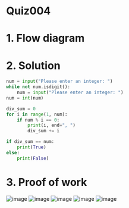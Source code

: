 # Quiz004

# 1. Flow diagram

# 2. Solution
```.py
num = input("Please enter an integer: ")
while not num.isdigit():
    num = input("Please enter an integer: ")
num = int(num)

div_sum = 0
for i in range(1, num):
    if num % i == 0:
        print(i, end=", ")
        div_sum += i

if div_sum == num:
    print(True)
else:
    print(False)
```
# 3. Proof of work
![image](https://github.com/AntGra25/unit1-CS24/assets/142757981/49ecb11b-455e-41b6-9658-bb4070ef9340)
![image](https://github.com/AntGra25/unit1-CS24/assets/142757981/9f0abc40-450e-4ade-99c8-b2e15391e8ce)
![image](https://github.com/AntGra25/unit1-CS24/assets/142757981/a0bd4b93-7949-4b0c-8804-d019e3b76f7d)
![image](https://github.com/AntGra25/unit1-CS24/assets/142757981/f1c5ca53-2028-4001-adaa-1c061bee16ea)
![image](https://github.com/AntGra25/unit1-CS24/assets/142757981/caa6ec6a-2684-46ab-8aec-91614aa2a66d)
